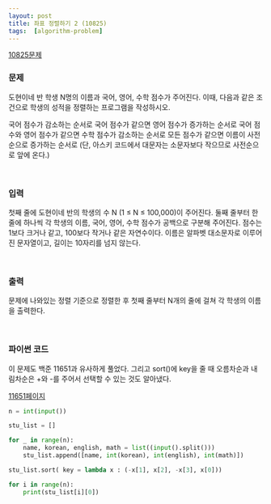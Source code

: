 ```yaml
---
layout: post
title: 좌표 정렬하기 2 (10825)
tags:  [algorithm-problem]
---
```



[10825문제](https://www.acmicpc.net/problem/10825)


### 문제
도현이네 반 학생 N명의 이름과 국어, 영어, 수학 점수가 주어진다. 이때, 다음과 같은 조건으로 학생의 성적을 정렬하는 프로그램을 작성하시오.

국어 점수가 감소하는 순서로
국어 점수가 같으면 영어 점수가 증가하는 순서로
국어 점수와 영어 점수가 같으면 수학 점수가 감소하는 순서로
모든 점수가 같으면 이름이 사전 순으로 증가하는 순서로 (단, 아스키 코드에서 대문자는 소문자보다 작으므로 사전순으로 앞에 온다.)

&nbsp;

### 입력
첫째 줄에 도현이네 반의 학생의 수 N (1 ≤ N ≤ 100,000)이 주어진다. 둘째 줄부터 한 줄에 하나씩 각 학생의 이름, 국어, 영어, 수학 점수가 공백으로 구분해 주어진다. 점수는 1보다 크거나 같고, 100보다 작거나 같은 자연수이다. 이름은 알파벳 대소문자로 이루어진 문자열이고, 길이는 10자리를 넘지 않는다.

&nbsp;

### 출력
문제에 나와있는 정렬 기준으로 정렬한 후 첫째 줄부터 N개의 줄에 걸쳐 각 학생의 이름을 출력한다.

&nbsp;

### 파이썬 코드
이 문제도 백준 11651과 유사하게 풀었다. 그리고 sort()에 key을 줄 때 오름차순과 내림차순은 +와 -를 주어서 선택할 수 있는 것도 알아냈다.

[11651페이지](https://toodifficulto.github.io/2020/01/31/baekjoon_11651/)

~~~python
n = int(input())

stu_list = []

for _ in range(n):
    name, korean, english, math = list((input().split()))
    stu_list.append([name, int(korean), int(english), int(math)])

stu_list.sort( key = lambda x : (-x[1], x[2], -x[3], x[0]))

for i in range(n):
    print(stu_list[i][0])
~~~
